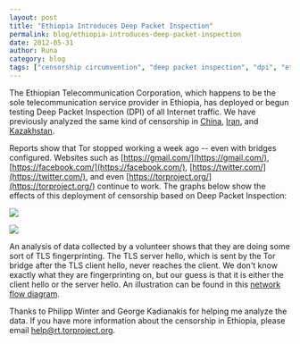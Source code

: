 ```yaml
---
layout: post
title: "Ethiopia Introduces Deep Packet Inspection"
permalink: blog/ethiopia-introduces-deep-packet-inspection
date: 2012-05-31
author: Runa
category: blog
tags: ["censorship circumvention", "deep packet inspection", "dpi", "ethiopia", "internet censorship", "tor blocked"]
---
```


The Ethiopian Telecommunication Corporation, which happens to be the sole telecommunication service provider in Ethiopia, has deployed or begun testing Deep Packet Inspection (DPI) of all Internet traffic. We have previously analyzed the same kind of censorship in [China](https://blog.torproject.org/blog/knock-knock-knockin-bridges-doors), [Iran](https://blog.torproject.org/blog/iran-partially-blocks-encrypted-network-traffic), and [Kazakhstan](https://blog.torproject.org/blog/kazakhstan-upgrades-censorship-deep-packet-inspection).

Reports show that Tor stopped working a week ago -- even with bridges configured. Websites such as [https://gmail.com/](https://gmail.com/), [https://facebook.com/](https://facebook.com/), [https://twitter.com/](https://twitter.com/), and even [https://torproject.org/](https://torproject.org/) continue to work. The graphs below show the effects of this deployment of censorship based on Deep Packet Inspection:

![](https://media.torproject.org/image/blog-images/direct-users-off-2012-03-02-off-72-2012-05-31-et.png)

![](https://media.torproject.org/image/blog-images/bridge-users-2012-03-02-72-2012-05-31-et.png)

An analysis of data collected by a volunteer shows that they are doing some sort of TLS fingerprinting. The TLS server hello, which is sent by the Tor bridge after the TLS client hello, never reaches the client. We don't know exactly what they are fingerprinting on, but our guess is that it is either the client hello or the server hello. An illustration can be found in this [network flow diagram](https://media.torproject.org/image/blog-images/2012-05-31-ethiopia-dpi-blocking-of-tor.png).

Thanks to Philipp Winter and George Kadianakis for helping me analyze the data. If you have more information about the censorship in Ethiopia, please email [help@rt.torproject.org](mailto:help@rt.torproject.org).

